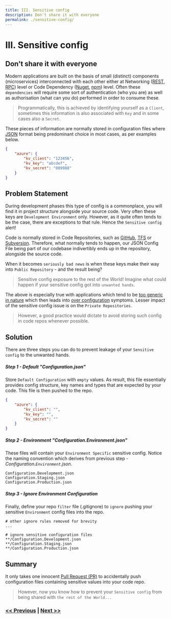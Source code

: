 ```yaml
---
title: III. Sensitive config
description: Don't share it with everyone
permalink: ./sensitive-config/
---
```


# III. Sensitive config

## Don't share it with everyone

Modern applications are built on the basis of small (distinct) components (microservices) interconnected with each other either at Networking ([REST](https://en.wikipedia.org/wiki/Representational_state_transfer), [RPC](https://en.wikipedia.org/wiki/Remote_procedure_call)) level or Code Dependency ([Nuget](https://docs.microsoft.com/en-us/nuget/), [npm](https://www.npmjs.com/)) level. Often these `dependencies` will require some sort of authentication (who you are) as well as authorisation (what can you do) performed in order to consume these.

> Programmatically, this is achieved by identifying yourself as a `Client`, sometimes this information is also associated with `Key` and in some cases also a `Secret`.

These pieces of information are normally stored in configuration files where [JSON](https://www.json.org/json-en) format being predominant choice in most cases, as per examples below.

```json
{
    "azure": {
        "kv_client": "123456",
        "kv_key": "abcdef",
        "kv_secret": "009988"
    }
}
```

## Problem Statement

During development phases this type of config is a commonplace, you will find it in project structure alongside your source code. Very often these keys are `Development Environment` only. However, as it quite often tends to be the case, there are exceptions to that rule. Hence the `Sensitive config` alert!

Code is normally stored in Code Repositories, such as [GitHub](https://github.com/), [TFS](https://azure.microsoft.com/en-gb/services/devops/server/) or [Subversion](https://subversion.apache.org/). Therefore, what normally tends to happen, our JSON Config File being part of our codebase indivertibly ends up in the repository, alongside the source code.

When it becomes `seriously bad news` is when these keys make their way into `Public Repository` - and the result being?

> Sensitive config exposure to the rest of the World! Imagine what could happen if your sensitive config got into `unwanted hands`.

The above is especially true with applications which tend to be [too generic in nature](./writing-too-generic-code) which then leads into [over configuration](./over-configuration) symptoms. Lesser impact of the sensitive config issue is on the `Private Repositories`.

> However, a good practice would dictate to avoid storing such config in code repos whenever possible.

## Solution

There are three steps you can do to prevent leakage of your `Sensitive config` to the unwanted hands.

##### Step 1 - Default "Configuration.json"

Store `Default Configuration` with `empty` values. As result, this file essentially provides config structure, key names and types that are expected by your code. This file is then pushed to the repo.

```json
{
    "azure": {
        "kv_client": "",
        "kv_key": "",
        "kv_secret": ""
    }
}
```

##### Step 2 - Environment "Configuration.Environment.json"

These files will contain your `Environment Specific` sensitive config. Notice the naming convention which derives from previous step - *Configuration.`Environment`.json*.

```text
Configuration.Development.json
Configuration.Staging.json
Configuration.Production.json
```

##### Step 3 - Ignore Environment Configuration

Finally, define your repo `filter` file (.gitignore) to `ignore` pushing your sensitive `Environment` config files into the repo.

```text
# other ignore rules removed for brevity
...

# ignore sensitive configuration files
**/Configuration.Development.json
**/Configuration.Staging.json
**/Configuration.Production.json
```

## Summary

It only takes one innocent [Pull Request (PR)](https://docs.github.com/en/free-pro-team@latest/github/collaborating-with-issues-and-pull-requests/about-pull-requests) to accidentally push configuration files containing sensitive values into your code repo.

> However, now you know how to prevent your `Sensitive config` from being shared with `the rest of the World...`

### [<< Previous](./one-trick-pony-variables) | [Next >>](./over-configuration)